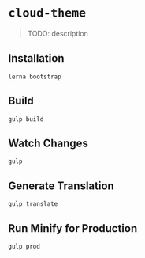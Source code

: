 # `cloud-theme`

> TODO: description

## Installation

```
lerna bootstrap
```

## Build

```
gulp build
```

## Watch Changes

```
gulp
```

## Generate Translation

```
gulp translate
```

## Run Minify for Production

```
gulp prod
```
